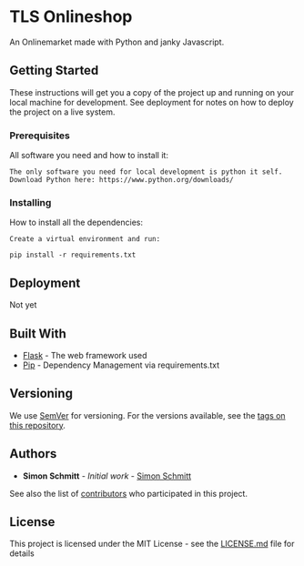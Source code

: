 # TLS Onlineshop

An Onlinemarket made with Python and janky Javascript.

## Getting Started

These instructions will get you a copy of the project up and running on your local machine for development. See deployment for notes on how to deploy the project on a live system.

### Prerequisites

All software you need and how to install it:

```
The only software you need for local development is python it self.
Download Python here: https://www.python.org/downloads/ 
```

### Installing

How to install all the dependencies:

```
Create a virtual environment and run: 
 
pip install -r requirements.txt
```


## Deployment
Not yet

## Built With

* [Flask](https://flask.palletsprojects.com/en/1.1.x/) - The web framework used
* [Pip](https://pypi.org/project/pip/) - Dependency Management via requirements.txt

## Versioning

We use [SemVer](http://semver.org/) for versioning. For the versions available, see the [tags on this repository](https://github.com/TLS-Shop/frontend/tags). 

## Authors

* **Simon Schmitt** - *Initial work* - [Simon Schmitt](https://github.com/blooize)

See also the list of [contributors](https://github.com/orgs/TLS-Shop/people) who participated in this project.

## License

This project is licensed under the MIT License - see the [LICENSE.md](LICENSE.md) file for details
